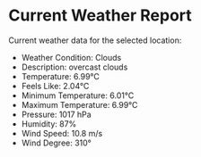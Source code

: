 # Current Weather Report
Current weather data for the selected location:
- Weather Condition: Clouds
- Description: overcast clouds
- Temperature: 6.99°C
- Feels Like: 2.04°C
- Minimum Temperature: 6.01°C
- Maximum Temperature: 6.99°C
- Pressure: 1017 hPa
- Humidity: 87%
- Wind Speed: 10.8 m/s
- Wind Degree: 310°
